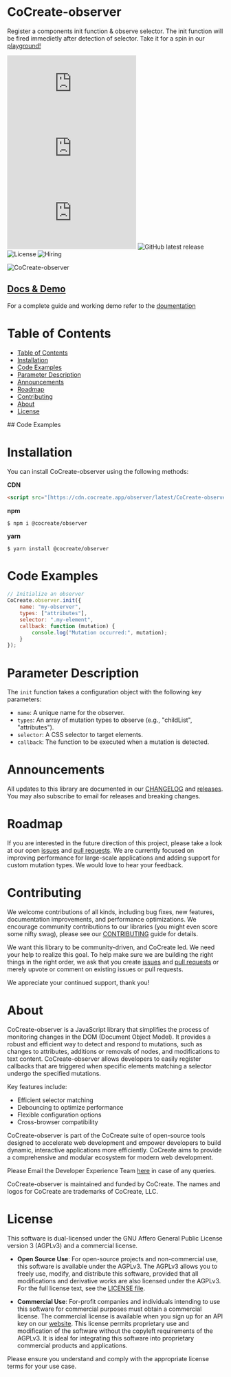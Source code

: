 # CoCreate-observer

Register a components init function & observe selector. The init function will be fired immedietly after detection of selector. Take it for a spin in our [playground!](https://cocreate.app/docs/observer)

![minified](https://img.badgesize.io/https://cdn.cocreate.app/observer/latest/CoCreate-observer.min.js?style=flat-square&label=minified&color=orange)
![gzip](https://img.badgesize.io/https://cdn.cocreate.app/observer/latest/CoCreate-observer.min.js?compression=gzip&style=flat-square&label=gzip&color=yellow)
![brotli](https://img.badgesize.io/https://cdn.cocreate.app/observer/latest/CoCreate-observer.min.js?compression=brotli&style=flat-square&label=brotli)
![GitHub latest release](https://img.shields.io/github/v/release/CoCreate-app/CoCreate-observer?style=flat-square)
![License](https://img.shields.io/github/license/CoCreate-app/CoCreate-observer?style=flat-square)
![Hiring](https://img.shields.io/static/v1?style=flat-square&label=&message=Hiring&color=blueviolet)

![CoCreate-observer](https://cdn.cocreate.app/docs/CoCreate-observer.gif)

## [Docs & Demo](https://cocreate.app/docs/observer)

For a complete guide and working demo refer to the [doumentation](https://cocreate.app/docs/observer)

# Table of Contents

-   [Table of Contents](#table-of-contents)
-   [Installation](#installation)
-   [Code Examples](#examples)
-   [Parameter Description](#announcements)
-   [Announcements](#announcements)
-   [Roadmap](#roadmap)
-   [Contributing](#contributing)
-   [About](#about)
-   [License](#license)

<a name="installation"></a>## Code Examples

# Installation

You can install CoCreate-observer using the following methods:

**CDN**

```html
<script src="[https://cdn.cocreate.app/observer/latest/CoCreate-observer.min.js](https://cdn.cocreate.app/observer/latest/CoCreate-observer.min.js)"></script>
```

**npm**

```shell
$ npm i @cocreate/observer
```

**yarn**

```shell
$ yarn install @cocreate/observer
```

<a name="examples"></a>

# Code Examples

```javascript
// Initialize an observer
CoCreate.observer.init({
	name: "my-observer",
	types: ["attributes"],
	selector: ".my-element",
	callback: function (mutation) {
		console.log("Mutation occurred:", mutation);
	}
});
```

<a name="parameter"></a>

# Parameter Description

The `init` function takes a configuration object with the following key parameters:

-   `name`: A unique name for the observer.
-   `types`: An array of mutation types to observe (e.g., "childList", "attributes").
-   `selector`: A CSS selector to target elements.
-   `callback`: The function to be executed when a mutation is detected.

<a name="announcements"></a>

# Announcements

All updates to this library are documented in our [CHANGELOG](https://github.com/CoCreate-app/CoCreate-observer/blob/master/CHANGELOG.md) and [releases](https://github.com/CoCreate-app/CoCreate-observer/releases). You may also subscribe to email for releases and breaking changes.

<a name="roadmap"></a>

# Roadmap

If you are interested in the future direction of this project, please take a look at our open [issues](https://github.com/CoCreate-app/CoCreate-observer/issues) and [pull requests](https://github.com/CoCreate-app/CoCreate-observer/pulls). We are currently focused on improving performance for large-scale applications and adding support for custom mutation types. We would love to hear your feedback.

<a name="contribute"></a>

# Contributing

We welcome contributions of all kinds, including bug fixes, new features, documentation improvements, and performance optimizations. We encourage community contributions to our libraries (you might even score some nifty swag), please see our [CONTRIBUTING](https://github.com/CoCreate-app/CoCreate-observer/blob/master/CONTRIBUTING.md) guide for details.

We want this library to be community-driven, and CoCreate led. We need your help to realize this goal. To help make sure we are building the right things in the right order, we ask that you create [issues](https://github.com/CoCreate-app/CoCreate-observer/issues) and [pull requests](https://github.com/CoCreate-app/CoCreate-observer/pulls) or merely upvote or comment on existing issues or pull requests.

We appreciate your continued support, thank you!

<a name="about"></a>

# About

CoCreate-observer is a JavaScript library that simplifies the process of monitoring changes in the DOM (Document Object Model). It provides a robust and efficient way to detect and respond to mutations, such as changes to attributes, additions or removals of nodes, and modifications to text content. CoCreate-observer allows developers to easily register callbacks that are triggered when specific elements matching a selector undergo the specified mutations.

Key features include:

-   Efficient selector matching
-   Debouncing to optimize performance
-   Flexible configuration options
-   Cross-browser compatibility

CoCreate-observer is part of the CoCreate suite of open-source tools designed to accelerate web development and empower developers to build dynamic, interactive applications more efficiently. CoCreate aims to provide a comprehensive and modular ecosystem for modern web development.

Please Email the Developer Experience Team [here](mailto:develop@cocreate.app) in case of any queries.

CoCreate-observer is maintained and funded by CoCreate. The names and logos for CoCreate are trademarks of CoCreate, LLC.

<a name="license"></a>

# License

This software is dual-licensed under the GNU Affero General Public License version 3 (AGPLv3) and a commercial license.

-   **Open Source Use**: For open-source projects and non-commercial use, this software is available under the AGPLv3. The AGPLv3 allows you to freely use, modify, and distribute this software, provided that all modifications and derivative works are also licensed under the AGPLv3. For the full license text, see the [LICENSE file](https://github.com/CoCreate-app/CoCreate-observer/blob/master/LICENSE).

-   **Commercial Use**: For-profit companies and individuals intending to use this software for commercial purposes must obtain a commercial license. The commercial license is available when you sign up for an API key on our [website](https://cocreate.app). This license permits proprietary use and modification of the software without the copyleft requirements of the AGPLv3. It is ideal for integrating this software into proprietary commercial products and applications.

Please ensure you understand and comply with the appropriate license terms for your use case.

